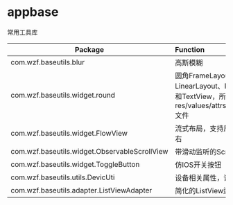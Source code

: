 # appbase
常用工具库

Package | Function 
------- | :----------------
com.wzf.baseutils.blur  | 高斯模糊
com.wzf.baseutils.widget.round  | 圆角FrameLayout、LinearLayout、RelativeLayout和TextView，所有属性请参考res/values/attrs_roundview.xml文件       
com.wzf.baseutils.widget.FlowView   | 流式布局，支持居左、居中或居右
com.wzf.baseutils.widget.ObservableScrollView   | 带滑动监听的ScrollView
com.wzf.baseutils.widget.ToggleButton   | 仿IOS开关按钮
com.wzf.baseutils.utils.DevicUti   | 设备相关属性，详情请看源码
com.wzf.baseutils.adapter.ListViewAdapter   | 简化的ListView适配器
